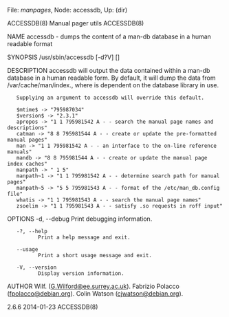 File: *manpages*,  Node: accessdb,  Up: (dir)

ACCESSDB(8)                   Manual pager utils                   ACCESSDB(8)



NAME
       accessdb  -  dumps the content of a man-db database in a human readable
       format

SYNOPSIS
       /usr/sbin/accessdb [-d?V] [<index-file>]

DESCRIPTION
       accessdb will output the data contained within a man-db database  in  a
       human   readable  form.   By  default,  it  will  dump  the  data  from
       /var/cache/man/index.<db-type>, where <db-type>  is  dependent  on  the
       database library in use.

       Supplying an argument to accessdb will override this default.

       $mtime$ -> "795987034"
       $version$ -> "2.3.1"
       apropos -> "1 1 795981542 A - - search the manual page names and descriptions"
       catman -> "8 8 795981544 A - - create or update the pre-formatted manual pages"
       man -> "1 1 795981542 A - - an interface to the on-line reference manuals"
       mandb -> "8 8 795981544 A - - create or update the manual page index caches"
       manpath -> " 1 5"
       manpath~1 -> "1 1 795981542 A - - determine search path for manual pages"
       manpath~5 -> "5 5 795981543 A - - format of the /etc/man_db.config file"
       whatis -> "1 1 795981543 A - - search the manual page names"
       zsoelim -> "1 1 795981543 A - - satisfy .so requests in roff input"

OPTIONS
       -d, --debug
              Print debugging information.

       -?, --help
              Print a help message and exit.

       --usage
              Print a short usage message and exit.

       -V, --version
              Display version information.

AUTHOR
       Wilf. (G.Wilford@ee.surrey.ac.uk).
       Fabrizio Polacco (fpolacco@debian.org).
       Colin Watson (cjwatson@debian.org).



2.6.6                             2014-01-23                       ACCESSDB(8)
